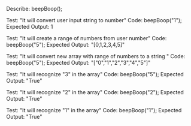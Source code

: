 Describe: beepBoop();

Test: "It will convert user input string to number"
Code: beepBoop("1");
Expected Output: 1

Test: "It will create a range of numbers from user number"
Code: beepBoop("5");
Expected Output: "[0,1,2,3,4,5]"

Test: "It will convert new array with range of numbers to a string "
Code: beepBoop("5");
Expected Output: "["0","1","2","3","4","5"]"

Test: "It will recognize "3" in the array"
Code: beepBoop("5");
Expected Output: "True"

Test: "It will recognize "2" in the array"
Code: beepBoop("2");
Expected Output: "True"

Test: "It will recognize "1" in the array"
Code: beepBoop("1");
Expected Output: "True"

